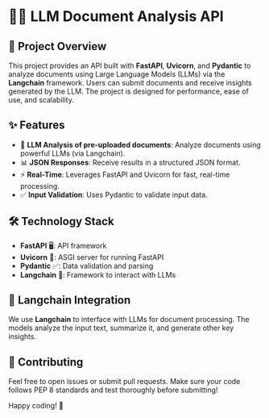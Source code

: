 # 📄🚀 LLM Document Analysis API

## 🌟 Project Overview

This project provides an API built with **FastAPI**, **Uvicorn**, and **Pydantic** to analyze documents using Large Language Models (LLMs) via the **Langchain** framework. Users can submit documents and receive insights generated by the LLM. The project is designed for performance, ease of use, and scalability.

## ✨ Features

- 🤖 **LLM Analysis of pre-uploaded documents**: Analyze documents using powerful LLMs (via Langchain).
- 📊 **JSON Responses**: Receive results in a structured JSON format.
- ⚡ **Real-Time**: Leverages FastAPI and Uvicorn for fast, real-time processing.
- ✅ **Input Validation**: Uses Pydantic to validate input data.

## 🛠️ Technology Stack

- **FastAPI** 🖥️: API framework
- **Uvicorn** 🚀: ASGI server for running FastAPI
- **Pydantic** ✅: Data validation and parsing
- **Langchain** 🧠: Framework to interact with LLMs

## 🧠 Langchain Integration

We use **Langchain** to interface with LLMs for document processing. The models analyze the input text, summarize it, and generate other key insights.

## 🤝 Contributing

Feel free to open issues or submit pull requests. Make sure your code follows PEP 8 standards and test thoroughly before submitting!

Happy coding! 🚀